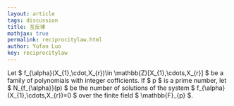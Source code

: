 ```yaml
---
layout: article
tags: discussion
title: 互反律
mathjax: true
permalink: reciprocitylaw.html
author: Yufan Luo
key: reciprocitylaw
---
```


Let $  f_{\alpha}(X_{1},\cdot,X_{r})\in \mathbb{Z}[X_{1},\cdots,X_{r}] $ be a family of polynomials with integer cofficients. If $ p $ is a prime number, let $ N_{f_{\alpha}}(p) $ be the number of solutions of the system $ f_{\alpha}(X_{1},\cdots,X_{r})=0 $ over the finite field $ \mathbb{F}_{p} $.


